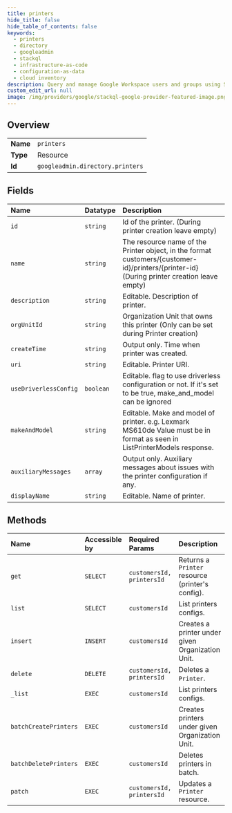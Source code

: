 ```yaml
---
title: printers
hide_title: false
hide_table_of_contents: false
keywords:
  - printers
  - directory
  - googleadmin    
  - stackql
  - infrastructure-as-code
  - configuration-as-data
  - cloud inventory
description: Query and manage Google Workspace users and groups using SQL.
custom_edit_url: null
image: /img/providers/google/stackql-google-provider-featured-image.png
---
```

  
    

## Overview
<table><tbody>
<tr><td><b>Name</b></td><td><code>printers</code></td></tr>
<tr><td><b>Type</b></td><td>Resource</td></tr>
<tr><td><b>Id</b></td><td><code>googleadmin.directory.printers</code></td></tr>
</tbody></table>

## Fields
| Name | Datatype | Description |
|:-----|:---------|:------------|
| `id` | `string` | Id of the printer. (During printer creation leave empty) |
| `name` | `string` | The resource name of the Printer object, in the format customers/&#123;customer-id&#125;/printers/&#123;printer-id&#125; (During printer creation leave empty) |
| `description` | `string` | Editable. Description of printer. |
| `orgUnitId` | `string` | Organization Unit that owns this printer (Only can be set during Printer creation) |
| `createTime` | `string` | Output only. Time when printer was created. |
| `uri` | `string` | Editable. Printer URI. |
| `useDriverlessConfig` | `boolean` | Editable. flag to use driverless configuration or not. If it's set to be true, make_and_model can be ignored |
| `makeAndModel` | `string` | Editable. Make and model of printer. e.g. Lexmark MS610de Value must be in format as seen in ListPrinterModels response. |
| `auxiliaryMessages` | `array` | Output only. Auxiliary messages about issues with the printer configuration if any. |
| `displayName` | `string` | Editable. Name of printer. |
## Methods
| Name | Accessible by | Required Params | Description |
|:-----|:--------------|:----------------|:------------|
| `get` | `SELECT` | `customersId, printersId` | Returns a `Printer` resource (printer's config). |
| `list` | `SELECT` | `customersId` | List printers configs. |
| `insert` | `INSERT` | `customersId` | Creates a printer under given Organization Unit. |
| `delete` | `DELETE` | `customersId, printersId` | Deletes a `Printer`. |
| `_list` | `EXEC` | `customersId` | List printers configs. |
| `batchCreatePrinters` | `EXEC` | `customersId` | Creates printers under given Organization Unit. |
| `batchDeletePrinters` | `EXEC` | `customersId` | Deletes printers in batch. |
| `patch` | `EXEC` | `customersId, printersId` | Updates a `Printer` resource. |

